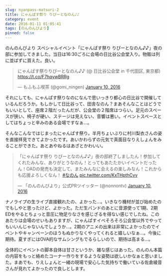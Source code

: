 ```yaml
---
slug: nyanpass-matsuri-2
title: にゃんぱす祭り りぴーとなのん♪♪
category: event
date: 2016-01-11 01:05:41
tags: [のんのんびより]
pinned: false
---
```


<p>のんのんびより スペシャルイベント「にゃんぱす祭り りぴーとなのん♪♪」夜の部に参加してきました。当日は16:30ごろに会場の日比谷公会堂入り。物販は列に並ばずに買えた。良い。</p>

<blockquote class="twitter-tweet" lang="en"><p lang="ja" dir="ltr">にゃんぱす祭りりぴーとなのん♪♪ (@ 日比谷公会堂 in 千代田区, 東京都) <a href="https://t.co/F7hqywBRRg">https://t.co/F7hqywBRRg</a></p>&mdash; もふもふ喫茶 (@gomi_ningen) <a href="https://twitter.com/gomi_ningen/status/686087448649183232">January 10, 2016</a></blockquote>

<script async src="//platform.twitter.com/widgets.js" charset="utf-8"></script>

<p>それにしても、にゃんぱす祭りなのになんで思いっきり都心の日比谷で開催しているんだろうか。もしかして日比谷って、田舎なのん？まあそんなことはどうでもいいとして、座席２階だったんだが、公会堂の２階席はつらい。足元のスペースが狭い、椅子が硬い、ステージは見えない、音響は悪い。イベントスペースとしてはちょっと辛みのある会場ですなぁ...。</p>

<p>そんなこんなではじまったにゃんぱす祭り。半月ちょいぶりに村川梨衣さんの姿を直接拝見できてよかったです。あいかわらずの元気で真面目なりえしょんをみることができた。あとあやねるはあざとかわいい。</p>

<blockquote class="twitter-tweet" lang="en"><p lang="ja" dir="ltr">「にゃんぱす祭り りぴーとなのん♪♪」夜の部終了しましたん！参加してくれたみんな、ありがとうなのん！とってもあたたかいイベントだったん！OADの発売も決定して、またみんなに会えるの楽しみなん！これからも応援よろしくなん！&#10;<a href="https://twitter.com/hashtag/%E3%81%AA%E3%81%AE%E3%82%93?src=hash">#なのん</a> <a href="https://t.co/KxTHpthCvv">pic.twitter.com/KxTHpthCvv</a></p>&mdash; 「のんのんびより」公式PRツイッター (@nonnontv) <a href="https://twitter.com/nonnontv/status/686137969783132160">January 10, 2016</a></blockquote>

<script async src="//platform.twitter.com/widgets.js" charset="utf-8"></script>

<p>ナノライプの生ライブ直接観れたの、よかった...。いきなり機材が並び始めたのでもしやと思ったけど、よかった。ただ生バンドのあとに音源使って1期、2期EDをやるとちょっと音圧に物足りなさを感じざるを得ない感じでしたね。このあたりは会場のせいもありますが、にゃんぱすイベそろそろ公会堂以外でやってもいいんじゃないんでしょうか...。2期のアニメの出来は非常によかったのでイベントやキャンペーンのほうもぬかりなくやってくれると嬉しいなぁ...。今後に期待。夏すぎにはOVA的なサムシングもでるらしいので、期待は高まる...。</p>

<p>全体的にイベントの脚本自体は甘さというか、雑な感じはあった。のんのん本篇の内容をもっと絡めたコーナー作りをするような姿勢は欲しいかなぁと思いました。まあでも、りえしょんと一緒の現場で安心した気持ちで働いている佐倉綾音さんが見れてよかったので良しとします。</p>
